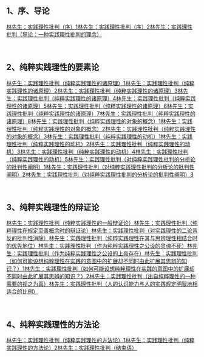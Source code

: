 <h2>1、序、导论</h2><a href="https://zhuanlan.zhihu.com/p/258849836" data-draft-node="block" data-draft-type="link-card" data-image="https://pic4.zhimg.com/v2-1c18699d70e6f1daf0de90effed2b89f_180x120.jpg" data-image-width="605" data-image-height="375" class="internal">林先生：实践理性批判（序）1</a><a href="https://zhuanlan.zhihu.com/p/259860494" data-draft-node="block" data-draft-type="link-card" data-image="https://pic4.zhimg.com/v2-1c18699d70e6f1daf0de90effed2b89f_180x120.jpg" data-image-width="605" data-image-height="375" class="internal">林先生：实践理性批判（序）2</a><a href="https://zhuanlan.zhihu.com/p/260166617" data-draft-node="block" data-draft-type="link-card" data-image="https://pic4.zhimg.com/v2-1c18699d70e6f1daf0de90effed2b89f_180x120.jpg" data-image-width="605" data-image-height="375" class="internal">林先生：实践理性批判（导论：一种实践理性批判的理念）</a><p class="ztext-empty-paragraph"><br/></p><h2>2、纯粹实践理性的要素论</h2><a href="https://zhuanlan.zhihu.com/p/260497060" data-draft-node="block" data-draft-type="link-card" data-image="https://pic4.zhimg.com/v2-1c18699d70e6f1daf0de90effed2b89f_180x120.jpg" data-image-width="605" data-image-height="375" class="internal">林先生：实践理性批判（纯粹实践理性的诸原理）1</a><a href="https://zhuanlan.zhihu.com/p/260625830" data-draft-node="block" data-draft-type="link-card" data-image="https://pic4.zhimg.com/v2-1c18699d70e6f1daf0de90effed2b89f_180x120.jpg" data-image-width="605" data-image-height="375" class="internal">林先生：实践理性批判（纯粹实践理性的诸原理）2</a><a href="https://zhuanlan.zhihu.com/p/260995045" data-draft-node="block" data-draft-type="link-card" data-image="https://pic4.zhimg.com/v2-1c18699d70e6f1daf0de90effed2b89f_180x120.jpg" data-image-width="605" data-image-height="375" class="internal">林先生：实践理性批判（纯粹实践理性的诸原理）3</a><a href="https://zhuanlan.zhihu.com/p/261126906" data-draft-node="block" data-draft-type="link-card" data-image="https://pic4.zhimg.com/v2-1c18699d70e6f1daf0de90effed2b89f_180x120.jpg" data-image-width="605" data-image-height="375" class="internal">林先生：实践理性批判（纯粹实践理性的诸原理）4</a><a href="https://zhuanlan.zhihu.com/p/261381086" data-draft-node="block" data-draft-type="link-card" data-image="https://pic4.zhimg.com/v2-1c18699d70e6f1daf0de90effed2b89f_180x120.jpg" data-image-width="605" data-image-height="375" class="internal">林先生：实践理性批判（纯粹实践理性的诸原理）5</a><a href="https://zhuanlan.zhihu.com/p/261719560" data-draft-node="block" data-draft-type="link-card" data-image="https://pic4.zhimg.com/v2-1c18699d70e6f1daf0de90effed2b89f_180x120.jpg" data-image-width="605" data-image-height="375" class="internal">林先生：实践理性批判（纯粹实践理性的诸原理）6</a><a href="https://zhuanlan.zhihu.com/p/262258797" data-draft-node="block" data-draft-type="link-card" data-image="https://pic4.zhimg.com/v2-1c18699d70e6f1daf0de90effed2b89f_180x120.jpg" data-image-width="605" data-image-height="375" class="internal">林先生：实践理性批判（纯粹实践理性的诸原理）7</a><a href="https://zhuanlan.zhihu.com/p/262590457" data-draft-node="block" data-draft-type="link-card" data-image="https://pic4.zhimg.com/v2-1c18699d70e6f1daf0de90effed2b89f_180x120.jpg" data-image-width="605" data-image-height="375" class="internal">林先生：实践理性批判（纯粹实践理性的诸原理）8</a><a href="https://zhuanlan.zhihu.com/p/263032394" data-draft-node="block" data-draft-type="link-card" data-image="https://pic4.zhimg.com/v2-1c18699d70e6f1daf0de90effed2b89f_180x120.jpg" data-image-width="605" data-image-height="375" class="internal">林先生：实践理性批判（纯粹实践理性的对象的概念）1</a><a href="https://zhuanlan.zhihu.com/p/263652078" data-draft-node="block" data-draft-type="link-card" data-image="https://pic4.zhimg.com/v2-1c18699d70e6f1daf0de90effed2b89f_180x120.jpg" data-image-width="605" data-image-height="375" class="internal">林先生：实践理性批判（纯粹实践理性的对象的概念）2</a><a href="https://zhuanlan.zhihu.com/p/264464878" data-draft-node="block" data-draft-type="link-card" data-image="https://pic4.zhimg.com/v2-1c18699d70e6f1daf0de90effed2b89f_180x120.jpg" data-image-width="605" data-image-height="375" class="internal">林先生：实践理性批判（纯粹实践理性的对象的概念）3</a><a href="https://zhuanlan.zhihu.com/p/264899607" data-draft-node="block" data-draft-type="link-card" data-image="https://pic4.zhimg.com/v2-1c18699d70e6f1daf0de90effed2b89f_180x120.jpg" data-image-width="605" data-image-height="375" class="internal">林先生：实践理性批判（纯粹实践理性的动机）1</a><a href="https://zhuanlan.zhihu.com/p/265152460" data-draft-node="block" data-draft-type="link-card" data-image="https://pic4.zhimg.com/v2-1c18699d70e6f1daf0de90effed2b89f_180x120.jpg" data-image-width="605" data-image-height="375" class="internal">林先生：实践理性批判（纯粹实践理性的动机）2</a><a href="https://zhuanlan.zhihu.com/p/265507429" data-draft-node="block" data-draft-type="link-card" data-image="https://pic4.zhimg.com/v2-1c18699d70e6f1daf0de90effed2b89f_180x120.jpg" data-image-width="605" data-image-height="375" class="internal">林先生：实践理性批判（纯粹实践理性的动机）3</a><a href="https://zhuanlan.zhihu.com/p/265781547" data-draft-node="block" data-draft-type="link-card" data-image="https://pic4.zhimg.com/v2-1c18699d70e6f1daf0de90effed2b89f_180x120.jpg" data-image-width="605" data-image-height="375" class="internal">林先生：实践理性批判（纯粹实践理性的动机）4</a><a href="https://zhuanlan.zhihu.com/p/266036436" data-draft-node="block" data-draft-type="link-card" data-image="https://pic4.zhimg.com/v2-1c18699d70e6f1daf0de90effed2b89f_180x120.jpg" data-image-width="605" data-image-height="375" class="internal">林先生：实践理性批判（纯粹实践理性的动机）5</a><a href="https://zhuanlan.zhihu.com/p/266295359" data-draft-node="block" data-draft-type="link-card" data-image="https://pic4.zhimg.com/v2-1c18699d70e6f1daf0de90effed2b89f_180x120.jpg" data-image-width="605" data-image-height="375" class="internal">林先生：实践理性批判（对纯粹实践理性批判的分析论的批判性阐明）1</a><a href="https://zhuanlan.zhihu.com/p/266478385" data-draft-node="block" data-draft-type="link-card" data-image="https://pic4.zhimg.com/v2-1c18699d70e6f1daf0de90effed2b89f_180x120.jpg" data-image-width="605" data-image-height="375" class="internal">林先生：实践理性批判（对纯粹实践理性批判的分析论的批判性阐明）2</a><a href="https://zhuanlan.zhihu.com/p/266600698" data-draft-node="block" data-draft-type="link-card" data-image="https://pic4.zhimg.com/v2-1c18699d70e6f1daf0de90effed2b89f_180x120.jpg" data-image-width="605" data-image-height="375" class="internal">林先生：实践理性批判（对纯粹实践理性批判的分析论的批判性阐明）3</a><p class="ztext-empty-paragraph"><br/></p><h2>3、纯粹实践理性的辩证论</h2><a href="https://zhuanlan.zhihu.com/p/266864788" data-draft-node="block" data-draft-type="link-card" data-image="https://pic4.zhimg.com/v2-1c18699d70e6f1daf0de90effed2b89f_180x120.jpg" data-image-width="605" data-image-height="375" class="internal">林先生：实践理性批判（纯粹实践理性的一般辩证论）</a><a href="https://zhuanlan.zhihu.com/p/267132549" data-draft-node="block" data-draft-type="link-card" data-image="https://pic4.zhimg.com/v2-1c18699d70e6f1daf0de90effed2b89f_180x120.jpg" data-image-width="605" data-image-height="375" class="internal">林先生：实践理性批判（纯粹理性在规定至善概念时的辩证论）</a><a href="https://zhuanlan.zhihu.com/p/267494865" data-draft-node="block" data-draft-type="link-card" data-image="https://pic4.zhimg.com/v2-1c18699d70e6f1daf0de90effed2b89f_180x120.jpg" data-image-width="605" data-image-height="375" class="internal">林先生：实践理性批判（对实践理性的二论背反的批判性消除）</a><a href="https://zhuanlan.zhihu.com/p/267882529" data-draft-node="block" data-draft-type="link-card" data-image="https://pic4.zhimg.com/v2-1c18699d70e6f1daf0de90effed2b89f_180x120.jpg" data-image-width="605" data-image-height="375" class="internal">林先生：实践理性批判（纯粹实践理性在其与思辨理性相结合时的优先地位）</a><a href="https://zhuanlan.zhihu.com/p/268174658" data-draft-node="block" data-draft-type="link-card" data-image="https://pic4.zhimg.com/v2-1c18699d70e6f1daf0de90effed2b89f_180x120.jpg" data-image-width="605" data-image-height="375" class="internal">林先生：实践理性批判（作为纯粹实践理性之公设的灵魂不死）</a><a href="https://zhuanlan.zhihu.com/p/268397161" data-draft-node="block" data-draft-type="link-card" data-image="https://pic4.zhimg.com/v2-1c18699d70e6f1daf0de90effed2b89f_180x120.jpg" data-image-width="605" data-image-height="375" class="internal">林先生：实践理性批判（作为纯粹实践理性之公设的上帝存在）</a><a href="https://zhuanlan.zhihu.com/p/268599209" data-draft-node="block" data-draft-type="link-card" data-image="https://pic4.zhimg.com/v2-1c18699d70e6f1daf0de90effed2b89f_180x120.jpg" data-image-width="605" data-image-height="375" class="internal">林先生：实践理性批判（如何可能设想纯粹理性在实践的意图中的扩展却不同时由此扩展其思辨的知识？）1</a><a href="https://zhuanlan.zhihu.com/p/268886789" data-draft-node="block" data-draft-type="link-card" data-image="https://pic4.zhimg.com/v2-1c18699d70e6f1daf0de90effed2b89f_180x120.jpg" data-image-width="605" data-image-height="375" class="internal">林先生：实践理性批判（如何可能设想纯粹理性在实践的意图中的扩展却不同时由此扩展其思辨的知识？）2</a><a href="https://zhuanlan.zhihu.com/p/269606667" data-draft-node="block" data-draft-type="link-card" data-image="https://pic4.zhimg.com/v2-1c18699d70e6f1daf0de90effed2b89f_180x120.jpg" data-image-width="605" data-image-height="375" class="internal">林先生：实践理性批判（出自纯粹理性的一种需要的视之为真）</a><a href="https://zhuanlan.zhihu.com/p/269960484" data-draft-node="block" data-draft-type="link-card" data-image="https://pic4.zhimg.com/v2-1c18699d70e6f1daf0de90effed2b89f_180x120.jpg" data-image-width="605" data-image-height="375" class="internal">林先生：实践理性批判（人的认识能力与人的实践规定明智地相适合的比例）</a><p class="ztext-empty-paragraph"><br/></p><h2>4、纯粹实践理性的方法论</h2><a href="https://zhuanlan.zhihu.com/p/270399436" data-draft-node="block" data-draft-type="link-card" data-image="https://pic4.zhimg.com/v2-1c18699d70e6f1daf0de90effed2b89f_180x120.jpg" data-image-width="605" data-image-height="375" class="internal">林先生：实践理性批判（纯粹实践理性的方法论）1</a><a href="https://zhuanlan.zhihu.com/p/270643263" data-draft-node="block" data-draft-type="link-card" data-image="https://pic4.zhimg.com/v2-1c18699d70e6f1daf0de90effed2b89f_180x120.jpg" data-image-width="605" data-image-height="375" class="internal">林先生：实践理性批判（纯粹实践理性的方法论）2</a><a href="https://zhuanlan.zhihu.com/p/270658390" data-draft-node="block" data-draft-type="link-card" data-image="https://pic4.zhimg.com/v2-1c18699d70e6f1daf0de90effed2b89f_180x120.jpg" data-image-width="605" data-image-height="375" class="internal">林先生：实践理性批判（结束语）</a><p></p>